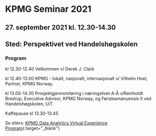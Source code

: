 # KPMG Seminar 2021
## 27. september 2021 kl. 12.30-14.30
## Sted: Perspektivet ved Handelshøgskolen

### Program

kl 12.30-12.40 Velkommen v/ Derek J. Clark   

kl 12.40-13.00 KPMG - lokalt, nasjonalt, internasjonalt v/ Vilhelm Hoel, Partner, KPMG Norway.   

kl 13.00-14.30 Prosjektgjennomføring i næringslivet A-Å v/Reinholdt Bredrup, Executive Advisor, KPMG Norway, og Førsteamanuensis II ved Handelshøgskolen, UiT.   

Kaffepause kl 13.30-13.45   

Se ellers: [KPMG Data Analytics Virtual Experience Program](https://www.theforage.com/virtual-internships/theme/m7W4GMqeT3bh9Nb2c/KPMG-Data-Analytics-Virtual-Internship){:target="_blank"}
